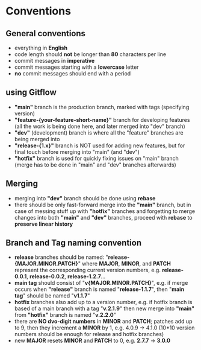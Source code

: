# Conventions

## General conventions

- everything in **English**
- code length should **not** be longer than **80** characters per line
- commit messages in **imperative**
- commit messages starting with a **lowercase** letter
- **no** commit messages should end with a period

## using Gitflow

- **"main"** branch is the production branch, marked with tags
(specifying version)
- **"feature-{your-feature-short-name}"** branch for developing features
(all the work is being done here, and later merged into "dev" branch)
- **"dev"** (development) branch is where all the "feature" branches
are being merged into
- **"release-{1.x}"** branch is NOT used for adding new features,
but for final touch before merging into "main" (and "dev")
- **"hotfix"** branch is used for quickly fixing issues on "main" branch (merge
has to be done in "main" and "dev" branches afterwards)

## Merging
- merging into **"dev"** branch should be done using **rebase**
- there should be only fast-forward merge into the **"main"** branch, but in
case of messing stuff up with **"hotfix"** branches and forgetting to merge
changes into both **"main"** and **"dev"** branches, proceed with
**rebase** to **preserve linear history**

## Branch and Tag naming convention

- **release** branches should be named: "**release-{MAJOR.MINOR.PATCH}**" where
**MAJOR**, **MINOR**, and **PATCH** represent the corresponding current version
numbers, e.g. **release-0.0.1**, **release-0.0.2**, **release-1.2.7**...
- **main tag** should consist of "**v{MAJOR.MINOR.PATCH}**",
e.g. if merge occurs when **"release"** branch is named "**release-1.1.7**",
then "**main tag**" should be named "**v1.1.7**"
- **hotfix** branches also add up to a version number,
e.g. if hotfix branch is based of a main branch with a tag "**v.2.1.9**" then
new merge into **"main"** from **"hotfix"** branch is named "**v.2.2.0**"
- there are **NO dvo-digit numbers** in **MINOR** and **PATCH**;
patches add up to 9, then they increment a **MINOR** by 1, e.g.
4.0.9 -> 4.1.0
(10*10 version numbers should be enough for release and hotfix branches)
- new **MAJOR** resets **MINOR** and **PATCH** to 0,
e.g. **2.7.7** -> **3.0.0**
